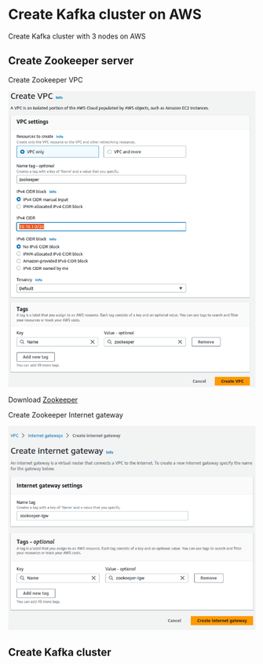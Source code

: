 # Create Kafka cluster on AWS
Create Kafka cluster with 3 nodes on AWS
## Create Zookeeper server
Create Zookeeper VPC

![alt text](https://github.com/namlv7197/kafka-cluster/blob/main/zookeeper_vpc.png)

Download [Zookeeper](https://www.apache.org/dyn/closer.lua/zookeeper/zookeeper-3.8.1/apache-zookeeper-3.8.1-bin.tar.gz)

Create Zookeeper Internet gateway

![alt text](https://github.com/namlv7197/kafka-cluster/blob/main/zookeeper-igw.png)

## Create Kafka cluster
